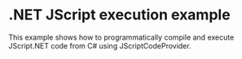 # .NET JScript execution example

This example shows how to programmatically compile and execute JScript.NET code from C# using JScriptCodeProvider.
